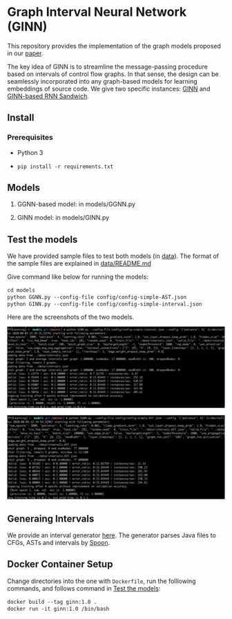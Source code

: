 # Graph Interval Neural Network (GINN)

This repository provides the implementation of the graph models proposed in our [paper](https://dl.acm.org/doi/10.1145/3428205).  

The key idea of GINN is to streamline the message-passing procedure based on intervals of control flow graphs. In that sense, the design can be seamlessly incorporated into any graph-based models for learning embeddings of source code. We give two specific instances: [GINN](models/GINN.py) and [GINN-based RNN Sandwich](models/Sandwiches-interval.py). 

## Install

### Prerequisites

- Python 3 

- `pip install -r requirements.txt`

## Models

1. GGNN-based model: in models/GGNN.py

2. GINN model: in models/GINN.py




## Test the models

We have provided sample files to test both models (in [data](/data)).
The format of the sample files are explained in [data/README.md](data/README.md)

Give command like below for running the models: 

```shell
cd models
python GGNN.py --config-file config/config-simple-AST.json
python GINN.py --config-file config/config-simple-interval.json
```

Here are the screenshots of the two models.

![GINN](resource/GINN-sh.png)

![GGNN](resource/GGNN-sh.png)


## Generaing Intervals
We provide an interval generator [here](https://github.com/GINN-Imp/NeurSA/tree/master/spoon-intervals). The generator parses Java files to CFGs, ASTs and intervals by [Spoon](https://spoon.gforge.inria.fr/).

## Docker Container Setup
Change directories into the one with `Dockerfile`, run the folllowing commands, and follows command in [Test the models](#Test-the-models):
```shell
docker build --tag ginn:1.0 .
docker run -it ginn:1.0 /bin/bash
```
